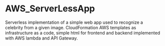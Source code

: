 # AWS_ServerLessApp
Serverless implementation of a simple web app used to recognize a celebrity from a given image. CloudFormation AWS templates as infrastructure as a code, simple html for frontend and backend implemented with AWS lambda and API Gateway.
